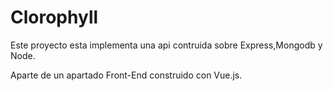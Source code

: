 # Clorophyll

Este proyecto esta implementa una api contruida sobre Express,Mongodb y Node.

Aparte de un apartado Front-End construido con Vue.js.

